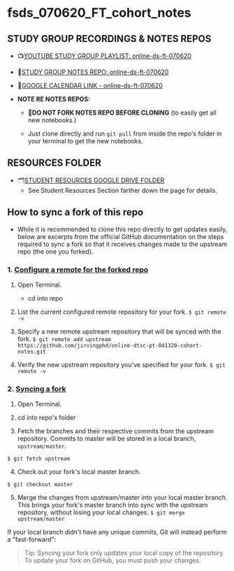 # fsds_070620_FT_cohort_notes

## STUDY GROUP RECORDINGS & NOTES REPOS

  - 📺[YOUTUBE STUDY GROUP PLAYLIST: online-ds-ft-070620](https://www.youtube.com/playlist?list=PLFknVelSJiSw5mJOlowsVjwQM_iu1OROt)

  - 📓[STUDY GROUP NOTES REPO: online-ds-ft-070620](https://github.com/jirvingphd/fsds_070620_FT_cohort_notes)

  - 📆[GOOGLE CALENDAR LINK - online-ds-ft-070620](https://calendar.google.com/calendar?cid=ZmxhdGlyb25zY2hvb2wuY29tXzRqc2xvdGkwZ3VsNGkza3AzMzA4ZHJsZnBrQGdyb3VwLmNhbGVuZGFyLmdvb2dsZS5jb20)

- **NOTE RE NOTES REPOS:**

  - 🚨**DO NOT FORK NOTES REPO BEFORE CLONING** (to easily get all new notebooks.)

  - Just clone directly and run `git pull` from inside the repo's folder in your terminal to get the new notebooks.

## RESOURCES FOLDER

- 🗂[STUDENT RESOURCES GOOGLE DRIVE FOLDER](https://drive.google.com/drive/folders/1E3JBOl0uhLMRKvl9R5vpl6xaxchiJ6JA?usp=sharing)
  - See  Student Resources Section farther down the page for details.



## How to sync a fork of this repo
- While it is recommended to clone this repo directly to get updates easily, below are excerpts from the official GitHub documentation on the steps required to sync a fork so that it receives changes made to the upstream repo (the one you forked). 

### 1. [Configure a remote for the forked repo](https://help.github.com/en/github/collaborating-with-issues-and-pull-requests/configuring-a-remote-for-a-fork)
1. Open Terminal.
    - cd into repo
2. List the current configured remote repository for your fork.
`$ git remote -v`
3. Specify a new remote upstream repository that will be synced with the fork.
`$ git remote add upstream https://github.com/jirvingphd/online-dtsc-pt-041320-cohort-notes.git`

4. Verify the new upstream repository you've specified for your fork.
`$ git remote -v`

### 2. [Syncing a fork]( https://help.github.com/en/github/collaborating-with-issues-and-pull-requests/syncing-a-fork)

1. Open Terminal.

2. cd into repo's folder
    
3. Fetch the branches and their respective commits from the upstream repository. Commits to master will be stored in a local branch, `upstream/master`.

`$ git fetch upstream`


4. Check out your fork's local master branch.

`$ git checkout master`

5. Merge the changes from upstream/master into your local master branch. This brings your fork's master branch into sync with the upstream repository, without losing your local changes.
`$ git merge upstream/master`

If your local branch didn't have any unique commits, Git will instead perform a "fast-forward":


> Tip: Syncing your fork only updates your local copy of the repository. To update your fork on GitHub, you must push your changes.


